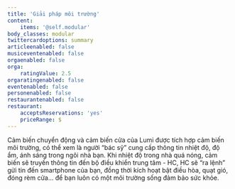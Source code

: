```yaml
---
title: 'Giải pháp môi trường'
content:
    items: '@self.modular'
body_classes: modular
twittercardoptions: summary
articleenabled: false
musiceventenabled: false
orgaenabled: false
orga:
    ratingValue: 2.5
orgaratingenabled: false
eventenabled: false
personenabled: false
restaurantenabled: false
restaurant:
    acceptsReservations: 'yes'
    priceRange: $
---
```


<p>Cảm biến chuyển động v&agrave; cảm biến cửa của Lumi được t&iacute;ch hợp cảm biến m&ocirc;i trường, c&oacute; thể xem l&agrave; người &ldquo;b&aacute;c sỹ&rdquo; cung cấp th&ocirc;ng tin nhiệt độ, độ ẩm, &aacute;nh s&aacute;ng trong ng&ocirc;i nh&agrave; bạn. Khi nhiệt độ trong nh&agrave; qu&aacute; n&oacute;ng, cảm biến sẽ truyền th&ocirc;ng tin đến bộ điều khiển trung t&acirc;m - HC, HC sẽ &ldquo;ra lệnh&rdquo; gửi tin đến smartphone của bạn, đồng thời k&iacute;ch hoạt bật điều h&ograve;a, quạt gi&oacute;, đ&oacute;ng r&egrave;m cửa... để bạn lu&ocirc;n c&oacute; một m&ocirc;i trường sống đảm bảo sức khỏe.</p>